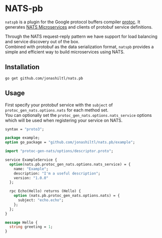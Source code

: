 # NATS-pb

`natspb` is a plugin for the Google protocol buffers compiler [protoc](https://github.com/protocolbuffers/protobuf). It generates [NATS Microservices](https://github.com/nats-io/nats.go/tree/main/micro) and clients of protobuf service definitions.

Through the NATS request-reply pattern we have support for load balancing and service discovery out of the box.  
Combined with protobuf as the data serialization format, `natspb` provides a simple and efficient way to build microservices using NATS.

## Installation
```
go get github.com/jonashiltl/nats.pb
```

## Usage
First specify your protobuf service with the `subject` of `protoc_gen_nats.options.nats` for each method set.  
You can optionally set the `protoc_gen_nats.options.nats_service` options which will be used when registering your service on NATS.

```protobuf
syntax = "proto3";

package example;
option go_package = "github.com/jonashiltl/nats.pb/example";

import "protoc-gen-nats/options/descriptor.proto";

service ExampleService {
  option(nats.pb.protoc_gen_nats.options.nats_service) = {
    name: "Example";
    description: "I'm a useful description";
    version: "1.0.0"
  };

  rpc Echo(Hello) returns (Hello) {
    option (nats.pb.protoc_gen_nats.options.nats) = {
      subject: "echo.echo";
    };
  };
}

message Hello {
  string greeting = 1;
}
```